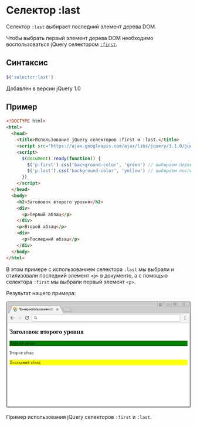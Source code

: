 # Селектор :last

Селектор `:last` выбирает последний элемент дерева DOM.

Чтобы выбрать первый элемент дерева DOM необходимо воспользоваться jQuery селектором [`:first`](selector:first.md).

## Синтаксис

```js
$('selector:last')
```

Добавлен в версии jQuery 1.0

## Пример

```html
<!DOCTYPE html>
<html>
  <head>
    <title>Использование jQuery селекторов :first и :last.</title>
    <script src="https://ajax.googleapis.com/ajax/libs/jquery/3.1.0/jquery.min.js"></script>
    <script>
      $(document).ready(function() {
        $('p:first').css('background-color', 'green') // выбираем первый элемент <p> в документе
        $('p:last').css('background-color', 'yellow') // выбираем последний элемент <p> в документе
      })
    </script>
  </head>
  <body>
    <h2>Заголовок второго уровня</h2>
    <div>
      <p>Первый абзац</p>
    </div>
    <p>Второй абзац</p>
    <div>
      <p>Последний абзац</p>
    </div>
  </body>
</html>
```

В этом примере с использованием селектора `:last` мы выбрали и стилизовали последний элемент `<p>` в документе, а с помощью селектора `:first` мы выбрали первый элемент `<p>`.

Результат нашего примера:

![Пример использования jQuery селекторов :first и :last.](988.png)

Пример использования jQuery селекторов `:first` и `:last`.
